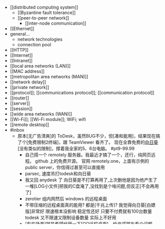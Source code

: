 - [[distributed computing system]]
    - [[Byzantine fault tolerance]]
    - [[peer-to-peer network]]
        - [[inter-node communication]]
- [[Ethernet]]
- general...
    - network technologies
    - connection pool
- [[HTTP]]
- [[Internet]]
- [[Intranet]]
- [[local area networks (LAN)]]
- [[MAC address]]
- [[metropolitan area networks (MAN)]]
- [[network delay]]
- [[private network]]
- [[protocol]]; [[communications protocol]]; [[communication protocol]]
- [[router]]
- [[server]]
- [[session]]
- [[wide area networks (WAN)]]
- [[Wi-Fi]]; [[Wi-Fi module]]; WiFi; wifi
- [[remote desktop]]
- #inbox
    - 原本[无广告清爽]的 ToDesk，虽然BUG不少，但[凑和能用]，结果现在搞了个[免费限制2终端]，跟 TeamViewer 看齐了。
现在全靠免费的[向日葵](((WjSV6czEI)))[没有类似的限制]，撑着我全家的5、6台电脑。 #pt9-99.99
        - 自己搭一个 remotely 服务器。我最近才搞了一个，还行，纯网页远程。
github 上的免费开源。
官网 remotely.one，上面有示例的 public server，你信得过甚至可以直接用
        - parsec, 速度吊打todesk和向日葵
        - 我又回 anydesk 了
向日葵是不打算再用了,上次删他是因为他产生了一堆[LOG小文件]把我的C盘淹了,没找到是个啥问题,但反正[不会再用了]
        - zerotier 组内网然后 windows 的远程桌面
        - 不带压缩的远程桌面真的能用? 都是[千兆上传]?
我觉得向日葵[白嫖版]非常好 限速根本没影响 稳定性还好 只要不付费就有100台数量
todesk 又不限速又限制设备数量 实际上不好用
        - [有些场景]就是希望代替一下[QQ远程桌面]，给亲戚朋友看个问题。
但是QQ的远程碰到UAC就会卡死，非常不便。所以需要一个简单快捷的[远程控制工具]（正规的木马），也不可能让他们做什么组内网/FRP
TeamViewer 死后，目前感觉就向日葵[能满足需求]了
        - 所有[远程工具]都有木马嫌疑，向日葵[不让用]那任何远程工具都应该不让用
    - cloudflare 应该请[沈国师]做[产品形象代言人](https://bbs.saraba1st.com/2b/thread-2022036-2-1.html)，广告词都想好了：Just Ping It ! #pt9-99.99
        - 气死我了，感觉CF以后[要被搞没]，唯一一个免费的[抗 DDOS 神器]，无数[中小站长]受益的东西。真NM想骂人
        - 是不是沈逸的学生[写爬虫爬数据]的时候[被CF拦了]所以要干掉CF啊
